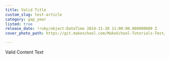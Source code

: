```yaml
---
title: Valid Title
custom_slug: test-article
category: gap_year
listed: true
release_date: !ruby/object:DateTime 2014-11-20 11:00:00.000000000 Z
cover_photo_path: https://git.makeschool.com/MakeSchool-Tutorials-Test/News_Tests/17dc674442a0527013c1dc919b4ad08cdfe216fd//64f519bb-ed02-4a9e-9085-ce06e62b4dde/cover_photo.jpeg

---
```

Valid Content Text